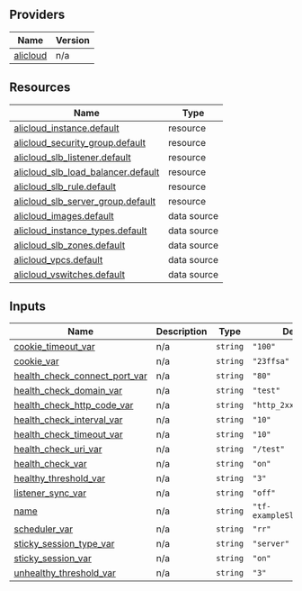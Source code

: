 <!-- BEGIN_TF_DOCS -->
## Providers

| Name | Version |
|------|---------|
| <a name="provider_alicloud"></a> [alicloud](#provider\_alicloud) | n/a |

## Resources

| Name | Type |
|------|------|
| [alicloud_instance.default](https://registry.terraform.io/providers/hashicorp/alicloud/latest/docs/resources/instance) | resource |
| [alicloud_security_group.default](https://registry.terraform.io/providers/hashicorp/alicloud/latest/docs/resources/security_group) | resource |
| [alicloud_slb_listener.default](https://registry.terraform.io/providers/hashicorp/alicloud/latest/docs/resources/slb_listener) | resource |
| [alicloud_slb_load_balancer.default](https://registry.terraform.io/providers/hashicorp/alicloud/latest/docs/resources/slb_load_balancer) | resource |
| [alicloud_slb_rule.default](https://registry.terraform.io/providers/hashicorp/alicloud/latest/docs/resources/slb_rule) | resource |
| [alicloud_slb_server_group.default](https://registry.terraform.io/providers/hashicorp/alicloud/latest/docs/resources/slb_server_group) | resource |
| [alicloud_images.default](https://registry.terraform.io/providers/hashicorp/alicloud/latest/docs/data-sources/images) | data source |
| [alicloud_instance_types.default](https://registry.terraform.io/providers/hashicorp/alicloud/latest/docs/data-sources/instance_types) | data source |
| [alicloud_slb_zones.default](https://registry.terraform.io/providers/hashicorp/alicloud/latest/docs/data-sources/slb_zones) | data source |
| [alicloud_vpcs.default](https://registry.terraform.io/providers/hashicorp/alicloud/latest/docs/data-sources/vpcs) | data source |
| [alicloud_vswitches.default](https://registry.terraform.io/providers/hashicorp/alicloud/latest/docs/data-sources/vswitches) | data source |

## Inputs

| Name | Description | Type | Default | Required |
|------|-------------|------|---------|:--------:|
| <a name="input_cookie_timeout_var"></a> [cookie\_timeout\_var](#input\_cookie\_timeout\_var) | n/a | `string` | `"100"` | no |
| <a name="input_cookie_var"></a> [cookie\_var](#input\_cookie\_var) | n/a | `string` | `"23ffsa"` | no |
| <a name="input_health_check_connect_port_var"></a> [health\_check\_connect\_port\_var](#input\_health\_check\_connect\_port\_var) | n/a | `string` | `"80"` | no |
| <a name="input_health_check_domain_var"></a> [health\_check\_domain\_var](#input\_health\_check\_domain\_var) | n/a | `string` | `"test"` | no |
| <a name="input_health_check_http_code_var"></a> [health\_check\_http\_code\_var](#input\_health\_check\_http\_code\_var) | n/a | `string` | `"http_2xx"` | no |
| <a name="input_health_check_interval_var"></a> [health\_check\_interval\_var](#input\_health\_check\_interval\_var) | n/a | `string` | `"10"` | no |
| <a name="input_health_check_timeout_var"></a> [health\_check\_timeout\_var](#input\_health\_check\_timeout\_var) | n/a | `string` | `"10"` | no |
| <a name="input_health_check_uri_var"></a> [health\_check\_uri\_var](#input\_health\_check\_uri\_var) | n/a | `string` | `"/test"` | no |
| <a name="input_health_check_var"></a> [health\_check\_var](#input\_health\_check\_var) | n/a | `string` | `"on"` | no |
| <a name="input_healthy_threshold_var"></a> [healthy\_threshold\_var](#input\_healthy\_threshold\_var) | n/a | `string` | `"3"` | no |
| <a name="input_listener_sync_var"></a> [listener\_sync\_var](#input\_listener\_sync\_var) | n/a | `string` | `"off"` | no |
| <a name="input_name"></a> [name](#input\_name) | n/a | `string` | `"tf-exampleSlbRuleBasic"` | no |
| <a name="input_scheduler_var"></a> [scheduler\_var](#input\_scheduler\_var) | n/a | `string` | `"rr"` | no |
| <a name="input_sticky_session_type_var"></a> [sticky\_session\_type\_var](#input\_sticky\_session\_type\_var) | n/a | `string` | `"server"` | no |
| <a name="input_sticky_session_var"></a> [sticky\_session\_var](#input\_sticky\_session\_var) | n/a | `string` | `"on"` | no |
| <a name="input_unhealthy_threshold_var"></a> [unhealthy\_threshold\_var](#input\_unhealthy\_threshold\_var) | n/a | `string` | `"3"` | no |
<!-- END_TF_DOCS -->    
